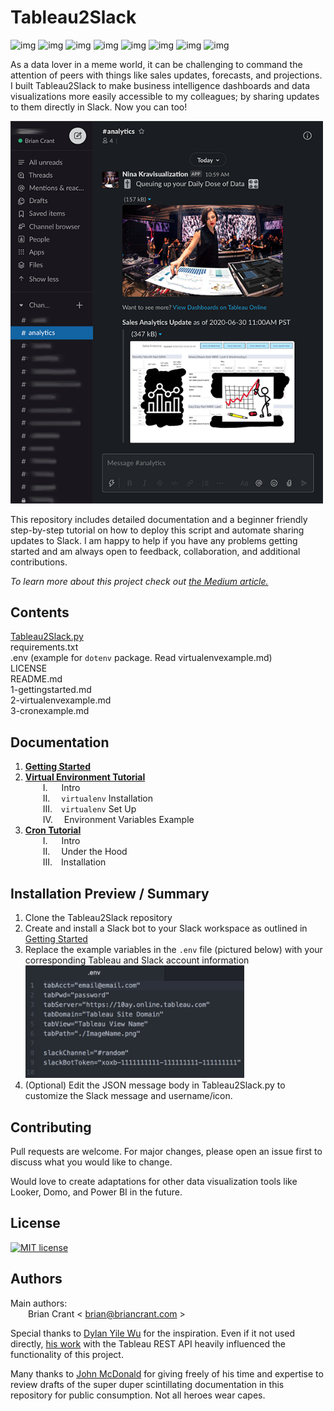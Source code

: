 # **Tableau2Slack**
![img](https://badges.frapsoft.com/os/v1/open-source.svg?v=103) ![img](https://img.shields.io/badge/Free%3F-✅-534.svg) ![img](https://img.shields.io/badge/Maintained%3F-✅-534.svg) ![img](https://img.shields.io/badge/Stable%3F-✅-534.svg) ![img](https://img.shields.io/badge/Beginner%20Friendly%3F-✅-534.svg)
![img](https://img.shields.io/badge/Made%20with-Python-1f425f.svg) ![img](https://img.shields.io/badge/style-API-E97627?label=Tableau&logo=Tableau) ![img](https://img.shields.io/badge/style-API-4A154B?label=Slack&logo=Slack)

As a data lover in a meme world, it can be challenging to command the attention of peers with things like sales updates, forecasts, and projections. I built Tableau2Slack to make business intelligence dashboards and data visualizations more easily accessible to my colleagues; by sharing updates to them directly in Slack. Now you can too!

<img src="/documentation/NinaInAction.png" width=500px>  

This repository includes detailed documentation and a beginner friendly step-by-step tutorial on how to deploy this script and automate sharing updates to Slack. I am happy to help if you have any problems getting started and am always open to feedback, collaboration, and additional contributions.

_To learn more about this project check out [the Medium article.](https://medium.com/@briancrant/sharing-data-visualizations-to-slack-with-python-b6404eb5a535?source=friends_link&sk=dad9ab8fa333cd79302ed9705145f8be)_

## Contents  
[Tableau2Slack.py](https://github.com/bcrant/Tableau2Slack/blob/master/Tableau2Slack.py)  
requirements.txt  
.env (example for `dotenv` package. Read virtualenvexample.md)  
LICENSE  
README.md  
1-gettingstarted.md  
2-virtualenvexample.md  
3-cronexample.md  

## Documentation  
1. **[Getting Started](https://github.com/bcrant/Tableau2Slack/blob/master/documentation/1-gettingstarted.md)**  
2. **[Virtual Environment Tutorial](https://github.com/bcrant/Tableau2Slack/blob/master/documentation/2-virtualenvexample.md)**  
&emsp;&emsp;I. &emsp; Intro  
&emsp;&emsp;II.&emsp; `virtualenv` Installation  
&emsp;&emsp;III.&emsp;`virtualenv` Set Up  
&emsp;&emsp;IV.&emsp; Environment Variables Example
3. **[Cron Tutorial](https://github.com/bcrant/Tableau2Slack/blob/master/documentation/3-cronexample.md)**  
&emsp;&emsp;I. &emsp; Intro  
&emsp;&emsp;II.&emsp; Under the Hood  
&emsp;&emsp;III.&emsp;Installation

## Installation Preview / Summary
1. Clone the Tableau2Slack repository
2. Create and install a Slack bot to your Slack workspace as outlined in [Getting Started](https://github.com/bcrant/Tableau2Slack/blob/master/documentation/1-gettingstarted.md)
3. Replace the example variables in the `.env` file (pictured below) with your corresponding Tableau and Slack account information
<br/><img src="/documentation/QuickStart.png" width=350px>  
4. (Optional) Edit the JSON message body in Tableau2Slack.py to customize the Slack message and username/icon.

## Contributing  
Pull requests are welcome. For major changes, please open an issue first to discuss what you would like to change.  

Would love to create adaptations for other data visualization tools like Looker, Domo, and Power BI in the future.  

## License  
[![MIT license](https://img.shields.io/badge/License-MIT-blue.svg)](https://choosealicense.com/licenses/mit/)  

## Authors
Main authors:  
&emsp;&emsp;Brian Crant < brian@briancrant.com >

Special thanks to [Dylan Yile Wu](https://www.linkedin.com/in/yilewu/) for the inspiration. Even if it not used directly, [his work](https://github.com/DylanYileWu/slack_tableau_dashboard/blob/master/slack_tableau_dashboard.py) with the Tableau REST API heavily influenced the functionality of this project.

Many thanks to [John McDonald](https://www.linkedin.com/in/john-mcdonald-dev) for giving freely of his time and expertise to review drafts of the super duper scintillating documentation in this repository for public consumption. Not all heroes wear capes.
